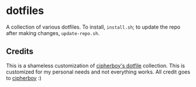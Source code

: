 # dotfiles

A collection of various dotfiles. To install, `install.sh`; to update the repo
after making changes, `update-repo.sh`.

## Credits

This is a shameless customization of [cipherboy's dotfile](https://github.com/cipherboy/dotfiles/) collection. This is customized for my personal needs and not everything works. All credit goes to [cipherboy](https://github.com/cipherboy/) :)
